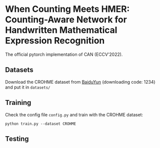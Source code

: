 # When Counting Meets HMER: Counting-Aware Network for Handwritten Mathematical Expression Recognition

The official pytorch implementation of CAN (ECCV'2022).

## Datasets

Download the CROHME dataset from [BaiduYun](https://pan.baidu.com/s/1qUVQLZh5aPT6d7-m6il6Rg) (downloading code: 1234) and put it in ```datasets/```

## Training

Check the config file ```config.py``` and train with the CROHME dataset:

```python train.py --dataset CROHME```

## Testing
